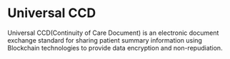 # Universal CCD

Universal CCD(Continuity of Care Document) is an electronic document exchange standard for sharing patient summary information using Blockchain technologies to provide data encryption and non-repudiation.
